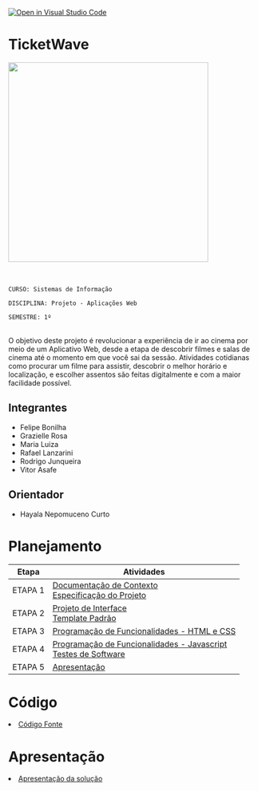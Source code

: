 [![Open in Visual Studio Code](https://classroom.github.com/assets/open-in-vscode-2e0aaae1b6195c2367325f4f02e2d04e9abb55f0b24a779b69b11b9e10269abc.svg)](https://classroom.github.com/online_ide?assignment_repo_id=15690064&assignment_repo_type=AssignmentRepo)
# TicketWave

<img src="https://github.com/user-attachments/assets/86976a21-ce12-45ef-9e6e-2045ef3bfbf8" width="400"/>
<br/><br/><br/>

`CURSO: Sistemas de Informação`

`DISCIPLINA: Projeto - Aplicações Web`

`SEMESTRE: 1º`

<br/>
O objetivo deste projeto é revolucionar a experiência de ir ao cinema por meio de um Aplicativo Web, desde a etapa de descobrir filmes e salas de cinema até o momento em que você sai da sessão. Atividades cotidianas como procurar um filme para assistir, descobrir o melhor horário e localização, e escolher assentos são feitas digitalmente e com a maior facilidade possível.

## Integrantes

* Felipe Bonilha
* Grazielle Rosa
* Maria Luiza
* Rafael Lanzarini
* Rodrigo Junqueira
* Vitor Asafe


## Orientador

* Hayala Nepomuceno Curto

# Planejamento

| Etapa         | Atividades |
|  :----:   | ----------- |
| ETAPA 1         |[Documentação de Contexto](docs/context.md) <br> [Especificação do Projeto](docs/especification.md) |
| ETAPA 2         |[Projeto de Interface](docs/interface.md) <br> [Template Padrão](docs/template.md) |
| ETAPA 3         |[Programação de Funcionalidades - HTML e CSS](docs/development.md) |
| ETAPA 4        |[Programação de Funcionalidades - Javascript](docs/development.md) <br> [Testes de Software ](docs/tests.md) |
| ETAPA 5         | [Apresentação](presentation/README.md) |

# Código

<li><a href="src/README.md"> Código Fonte</a></li>

# Apresentação

<li><a href="presentation/README.md"> Apresentação da solução</a></li>
